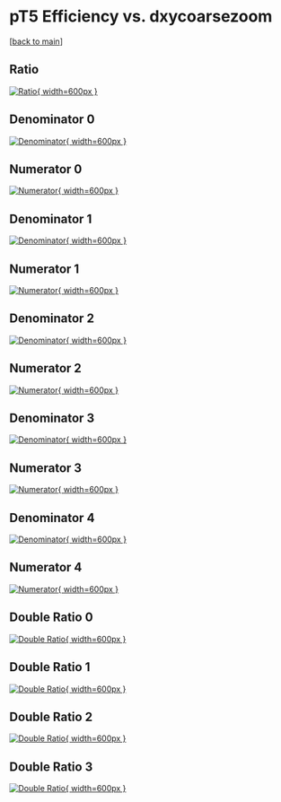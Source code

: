# pT5 Efficiency vs. dxycoarsezoom

[[back to main](./)]



## Ratio

[![Ratio](../mtv/var/pT5_loweta_321_1_eff_dxycoarsezoom.png){ width=600px }](../mtv/var/pT5_loweta_321_1_eff_dxycoarsezoom.pdf)

## Denominator 0

[![Denominator](../mtv/den/pT5_loweta_321_1_eff_dxycoarsezoom_den0.png){ width=600px }](../mtv/den/pT5_loweta_321_1_eff_dxycoarsezoom_den0.pdf)

## Numerator 0

[![Numerator](../mtv/num/pT5_loweta_321_1_eff_dxycoarsezoom_num0.png){ width=600px }](../mtv/num/pT5_loweta_321_1_eff_dxycoarsezoom_num0.pdf)

## Denominator 1

[![Denominator](../mtv/den/pT5_loweta_321_1_eff_dxycoarsezoom_den1.png){ width=600px }](../mtv/den/pT5_loweta_321_1_eff_dxycoarsezoom_den1.pdf)

## Numerator 1

[![Numerator](../mtv/num/pT5_loweta_321_1_eff_dxycoarsezoom_num1.png){ width=600px }](../mtv/num/pT5_loweta_321_1_eff_dxycoarsezoom_num1.pdf)

## Denominator 2

[![Denominator](../mtv/den/pT5_loweta_321_1_eff_dxycoarsezoom_den2.png){ width=600px }](../mtv/den/pT5_loweta_321_1_eff_dxycoarsezoom_den2.pdf)

## Numerator 2

[![Numerator](../mtv/num/pT5_loweta_321_1_eff_dxycoarsezoom_num2.png){ width=600px }](../mtv/num/pT5_loweta_321_1_eff_dxycoarsezoom_num2.pdf)

## Denominator 3

[![Denominator](../mtv/den/pT5_loweta_321_1_eff_dxycoarsezoom_den3.png){ width=600px }](../mtv/den/pT5_loweta_321_1_eff_dxycoarsezoom_den3.pdf)

## Numerator 3

[![Numerator](../mtv/num/pT5_loweta_321_1_eff_dxycoarsezoom_num3.png){ width=600px }](../mtv/num/pT5_loweta_321_1_eff_dxycoarsezoom_num3.pdf)

## Denominator 4

[![Denominator](../mtv/den/pT5_loweta_321_1_eff_dxycoarsezoom_den4.png){ width=600px }](../mtv/den/pT5_loweta_321_1_eff_dxycoarsezoom_den4.pdf)

## Numerator 4

[![Numerator](../mtv/num/pT5_loweta_321_1_eff_dxycoarsezoom_num4.png){ width=600px }](../mtv/num/pT5_loweta_321_1_eff_dxycoarsezoom_num4.pdf)

## Double Ratio 0

[![Double Ratio](../mtv/ratio/pT5_loweta_321_1_eff_dxycoarsezoom_ratio0.png){ width=600px }](../mtv/ratio/pT5_loweta_321_1_eff_dxycoarsezoom_ratio0.pdf)

## Double Ratio 1

[![Double Ratio](../mtv/ratio/pT5_loweta_321_1_eff_dxycoarsezoom_ratio1.png){ width=600px }](../mtv/ratio/pT5_loweta_321_1_eff_dxycoarsezoom_ratio1.pdf)

## Double Ratio 2

[![Double Ratio](../mtv/ratio/pT5_loweta_321_1_eff_dxycoarsezoom_ratio2.png){ width=600px }](../mtv/ratio/pT5_loweta_321_1_eff_dxycoarsezoom_ratio2.pdf)

## Double Ratio 3

[![Double Ratio](../mtv/ratio/pT5_loweta_321_1_eff_dxycoarsezoom_ratio3.png){ width=600px }](../mtv/ratio/pT5_loweta_321_1_eff_dxycoarsezoom_ratio3.pdf)

